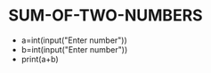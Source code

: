 # SUM-OF-TWO-NUMBERS  
- a=int(input("Enter number")) 
- b=int(input("Enter number")) 
- print(a+b) 

